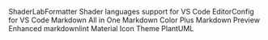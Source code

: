 ShaderLabFormatter
Shader languages support for VS Code
EditorConfig for VS Code
Markdown All in One
Markdown Color Plus
Markdown Preview Enhanced
markdownlint
Material Icon Theme
PlantUML
